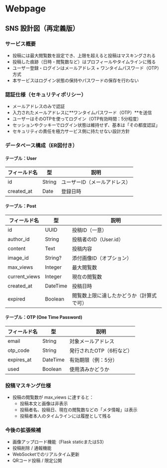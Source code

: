 # Webpage

## SNS 設計図（再定義版）

### サービス概要
- 投稿には最大閲覧数を設定でき、上限を超えると投稿はマスキングされる
- 投稿した痕跡（日時・閲覧数など）はプロフィールやタイムラインに残る
- ユーザー登録・ログインはメールアドレス + ワンタイムパスワード（OTP）方式
- 本サービスはログイン状態の保持やパスワードの保存を行わない

### 認証仕様（セキュリティポリシー）
- メールアドレスのみで認証
- 入力されたメールアドレスに**ワンタイムパスワード（OTP）**を送信
- ユーザーはそのOTPを使ってログイン（OTP有効時間：5分程度）
- セッションやクッキーでログイン状態は維持せず、基本は「その都度認証」
- セキュリティの責任を極力サービス側に持たせない設計方針

### データベース構成（ER図付き）
#### テーブル：User
| フィールド名  | 型       | 説明                 |
| ------------ | -------- | -------------------- |
| id           | String   | ユーザーID（メールアドレス） |
| created_at   | Date     | 登録日時             |

#### テーブル：Post
| フィールド名     | 型        | 説明                     |
| --------------- | --------- | ------------------------ |
| id              | UUID      | 投稿ID（一意）           |
| author_id       | String    | 投稿者のID（User.id）    |
| content         | Text      | 投稿内容                 |
| image_id        | String?   | 添付画像ID（オプション） |
| max_views       | Integer   | 最大閲覧数               |
| current_views   | Integer   | 現在の閲覧数             |
| created_at      | DateTime  | 投稿日時                 |
| expired         | Boolean   | 閲覧数上限に達したかどうか（計算式で可） |

#### テーブル：OTP (One Time Password)
| フィールド名  | 型        | 説明                     |
| ------------ | --------- | ------------------------ |
| email        | String    | 対象メールアドレス       |
| otp_code     | String    | 発行されたOTP（6桁など） |
| expires_at   | DateTime  | 有効期限（例：5分）      |
| used         | Boolean   | 使用済みかどうか         |

### 投稿マスキング仕様
- 投稿の閲覧数が max_views に達すると：
  - 投稿本文と画像は非表示
  - 投稿者名、投稿日、現在の閲覧数などの「メタ情報」は表示
  - 投稿者本人のタイムラインには履歴として残る

### 今後の拡張候補
- 画像アップロード機能（Flask staticまたはS3）
- 投稿削除 / 通報機能
- WebSocketでのリアルタイム更新
- QRコード投稿 / 限定公開
